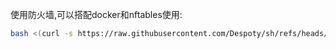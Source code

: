 使用防火墙,可以搭配docker和nftables使用:
```bash
bash <(curl -s https://raw.githubusercontent.com/Despoty/sh/refs/heads/main/firewall_setup.sh)
```
